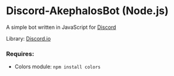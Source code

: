 # Discord-AkephalosBot (Node.js)

A simple bot written in JavaScript for [Discord](http://www.discord.gg)

Library: [Discord.io](https://github.com/izy521/discord.io)
### Requires: 
 - Colors module: `npm install colors`
